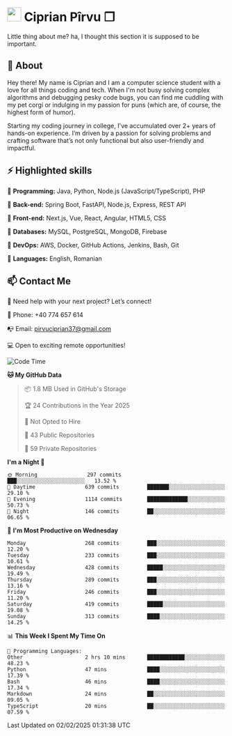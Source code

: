 # <img height="32px" src="https://user-images.githubusercontent.com/74038190/216122041-518ac897-8d92-4c6b-9b3f-ca01dcaf38ee.png"> Ciprian Pîrvu ❐ </h1>

Little thing about me? ha, I thought this section it is supposed to be important.

## 🧐 About

Hey there! My name is Ciprian and I am a computer science student with a love for all things coding and tech. When I'm not busy solving complex algorithms and debugging pesky code bugs, you can find me cuddling with my pet corgi or indulging in my passion for puns (which are, of course, the highest form of humor).

Starting my coding journey in college, I've accumulated over 2+ years of hands-on experience. I’m driven by a passion for solving problems and crafting software that’s not only functional but also user-friendly and impactful.


## ⚡ Highlighted skills

🎯 **Programming:** Java, Python, Node.js (JavaScript/TypeScript), PHP

🎯 **Back-end:** Spring Boot, FastAPI, Node.js, Express, REST API

🎯 **Front-end:** Next.js, Vue, React, Angular, HTML5, CSS

🎯 **Databases:** MySQL, PostgreSQL, MongoDB, Firebase

🎯 **DevOps:** AWS, Docker, GitHub Actions, Jenkins, Bash, Git

🎯 **Languages:** English, Romanian



## 📫 Contact Me

🤝 Need help with your next project? Let’s connect!

📱 Phone: +40 774 657 614

📭 Email: pirvuciprian37@gmail.com


💻 Open to exciting remote opportunities!

<!--START_SECTION:waka-->
![Code Time](http://img.shields.io/badge/Code%20Time-2%2C268%20hrs%206%20mins-blue)

**🐱 My GitHub Data** 

> 📦 1.8 MB Used in GitHub's Storage 
 > 
> 🏆 24 Contributions in the Year 2025
 > 
> 🚫 Not Opted to Hire
 > 
> 📜 43 Public Repositories 
 > 
> 🔑 59 Private Repositories 
 > 
**I'm a Night 🦉** 

```text
🌞 Morning                297 commits         ███░░░░░░░░░░░░░░░░░░░░░░   13.52 % 
🌆 Daytime                639 commits         ███████░░░░░░░░░░░░░░░░░░   29.10 % 
🌃 Evening                1114 commits        █████████████░░░░░░░░░░░░   50.73 % 
🌙 Night                  146 commits         ██░░░░░░░░░░░░░░░░░░░░░░░   06.65 % 
```
📅 **I'm Most Productive on Wednesday** 

```text
Monday                   268 commits         ███░░░░░░░░░░░░░░░░░░░░░░   12.20 % 
Tuesday                  233 commits         ███░░░░░░░░░░░░░░░░░░░░░░   10.61 % 
Wednesday                428 commits         █████░░░░░░░░░░░░░░░░░░░░   19.49 % 
Thursday                 289 commits         ███░░░░░░░░░░░░░░░░░░░░░░   13.16 % 
Friday                   246 commits         ███░░░░░░░░░░░░░░░░░░░░░░   11.20 % 
Saturday                 419 commits         █████░░░░░░░░░░░░░░░░░░░░   19.08 % 
Sunday                   313 commits         ████░░░░░░░░░░░░░░░░░░░░░   14.25 % 
```


📊 **This Week I Spent My Time On** 

```text
💬 Programming Languages: 
Other                    2 hrs 10 mins       ████████████░░░░░░░░░░░░░   48.23 % 
Python                   47 mins             ████░░░░░░░░░░░░░░░░░░░░░   17.39 % 
Bash                     46 mins             ████░░░░░░░░░░░░░░░░░░░░░   17.34 % 
Markdown                 24 mins             ██░░░░░░░░░░░░░░░░░░░░░░░   09.05 % 
TypeScript               20 mins             ██░░░░░░░░░░░░░░░░░░░░░░░   07.59 % 
```


 Last Updated on 02/02/2025 01:31:38 UTC
<!--END_SECTION:waka-->
